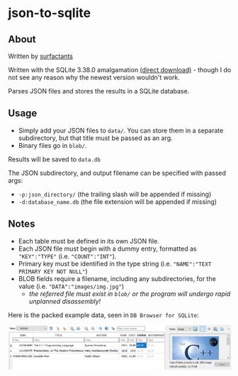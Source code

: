 # json-to-sqlite
## About
Written by [surfactants](github.com/surfactants)

Written with the SQLite 3.38.0 amalgamation [(direct download)](https://www.sqlite.org/2022/sqlite-amalgamation-3380000.zip)  - though I do not see any reason why the newest version wouldn't work.

Parses JSON files and stores the results in a SQLite database.

## Usage
- Simply add your JSON files to `data/`. You can store them in a separate subdirectory, but that title must be passed as an arg.
- Binary files go in `blob/`.

Results will be saved to `data.db`

The JSON subdirectory, and output filename can  be specified with passed args:
- `-p:json_directory/` (the trailing slash will be appended if missing)
- `-d:database_name.db` (the file extension will be appended if missing)

## Notes
- Each table must be defined in its own JSON file.
- Each JSON file must begin with a dummy entry, formatted as `"KEY":"TYPE"` (i.e. `"COUNT":"INT"`).
- Primary key must be identified in the type string (i.e. `"NAME":"TEXT PRIMARY KEY NOT NULL"`)
- BLOB fields require a filename, including any subdirectories, for the value (i.e. `"DATA":"images/img.jpg"`)
	- *the referred file must exist in `blob/` or the program will undergo rapid unplanned disassembly!*

Here is the packed example data, seen in `DB Browser for SQLite`:

![a screenshot from DB Browser, showing a single entry in a BOOKS table which matches the data found in example.json](https://github.com/surfactants/json-to-sqlite/blob/main/example.png)
